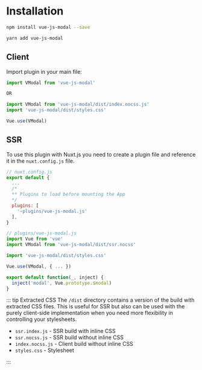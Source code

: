# Installation

```bash
npm install vue-js-modal --save
```

```bash
yarn add vue-js-modal
```

## Client

Import plugin in your main file:

```js
import VModal from 'vue-js-modal'

OR

import VModal from 'vue-js-modal/dist/index.nocss.js'
import 'vue-js-modal/dist/styles.css'
```

```js
Vue.use(VModal)
```

## SSR

To use this plugin with Nuxt.js you need to create a plugin file and reference it in the `nuxt.config.js` file.

```js
// nuxt.config.js
export default {
  ...
  /*
  ** Plugins to load before mounting the App
  */
  plugins: [
    '~plugins/vue-js-modal.js'
  ],
}
```

```js
// plugins/vue-js-modal.js
import Vue from 'vue'
import VModal from 'vue-js-modal/dist/ssr.nocss'

import 'vue-js-modal/dist/styles.css'

Vue.use(VModal, { ... })

export default function(_, inject) {
  inject('modal', Vue.prototype.$modal)
}
```

::: tip Extracted CSS
The `/dist` directory contains a version of the build with extracted CSS files. This is useful for SSR but also can be used with the purely client-side implementation when you need more flexibility in controlling your stylesheets.

- `ssr.index.js` - SSR build with inline CSS
- `ssr.nocss.js` - SSR build without inline CSS
- `index.nocss.js` - Client build without inline CSS
- `styles.css` - Stylesheet

:::
